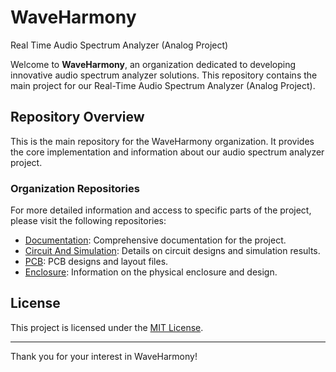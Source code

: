 # WaveHarmony
Real Time Audio Spectrum Analyzer
(Analog Project)


Welcome to **WaveHarmony**, an organization dedicated to developing innovative audio spectrum analyzer solutions. This repository contains the main project for our Real-Time Audio Spectrum Analyzer (Analog Project).

## Repository Overview

This is the main repository for the WaveHarmony organization. It provides the core implementation and information about our audio spectrum analyzer project.

### Organization Repositories

For more detailed information and access to specific parts of the project, please visit the following repositories:

- [Documentation](https://github.com/Wave-Harmony/Documentation): Comprehensive documentation for the project.
- [Circuit And Simulation](https://github.com/Wave-Harmony/Circuit_And_Simulation): Details on circuit designs and simulation results.
- [PCB](https://github.com/Wave-Harmony/PCB): PCB designs and layout files.
- [Enclosure](https://github.com/Wave-Harmony/Enclosure): Information on the physical enclosure and design.

## License

This project is licensed under the [MIT License](LICENSE).

---

Thank you for your interest in WaveHarmony!

